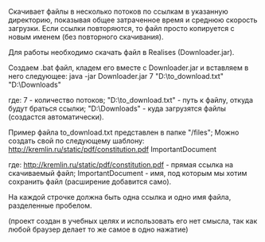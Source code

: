 Скачивает файлы в несколько потоков по ссылкам в указанную директорию, показывая общее затраченное время и среднюю скорость загрузки.
Если ссылки повторяются, то файл просто копируется с новым именем (без повторного скачивания).

Для работы необходимо скачать файл в Realises (Downloader.jar).

Создаем .bat файл, кладем его вместе с Downloader.jar и вставляем в него следующее:
java -jar Downloader.jar 7 "D:\to_download.txt" "D:\Downloads"

где:
7 - количество потоков;
"D:\to_download.txt" - путь к файлу, откуда будут браться ссылки;
"D:\Downloads" - куда загрузятся файлы (создастся автоматически).

Пример файла to_download.txt представлен в папке "/files";
Можно создать свой по следующему шаблону:
http://kremlin.ru/static/pdf/constitution.pdf ImportantDocument

где:
http://kremlin.ru/static/pdf/constitution.pdf - прямая ссылка на скачиваемый файл;
ImportantDocument - имя, под которым мы хотим сохранить файл (расширение добавится само).

На каждой строчке должна быть одна ссылка и одно имя файла, разделенные пробелом.

(проект создан в учебных целях и использовать его нет смысла, так как любой браузер делает то же самое в одно нажатие)
